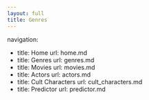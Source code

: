 ```yaml
---
layout: full
title: Genres
---
```

navigation:
  - title: Home
    url: home.md
  - title: Genres
    url: genres.md
  - title: Movies
    url: movies.md
  - title: Actors
    url: actors.md
  - title: Cult Characters
    url: cult_characters.md
  - title: Predictor
    url: predictor.md
